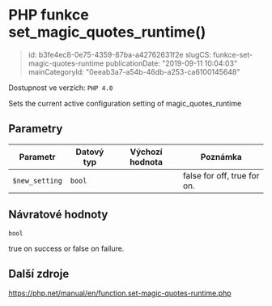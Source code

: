 PHP funkce set_magic_quotes_runtime()
================================

> id: b3fe4ec8-0e75-4359-87ba-a42762631f2e
> slugCS: funkce-set-magic-quotes-runtime
> publicationDate: "2019-09-11 10:04:03"
> mainCategoryId: "0eeab3a7-a54b-46db-a253-ca6100145648"

Dostupnost ve verzích: `PHP 4.0`

Sets the current active configuration setting of magic_quotes_runtime


Parametry
--------------

| Parametr | Datový typ | Výchozí hodnota | Poznámka |
|-----|-----|-----|-----|
| `$new_setting` | `bool` |  | false for off, true for on. |


Návratové hodnoty
----------------

`bool`

true on success or false on failure.

Další zdroje
------------

https://php.net/manual/en/function.set-magic-quotes-runtime.php
